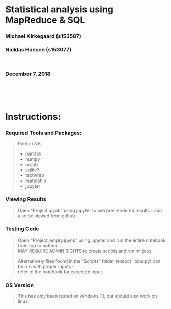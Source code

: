 # Statistical analysis using MapReduce & SQL


### Michael Kirkegaard (s153587)
### Nicklas Hansen (s153077)
<br>

### December 7, 2018 
<br>
<br>
<br>

# Instructions:
### Required Tools and Packages:
> Python 3.6
>* pandas
>* numpy
>* mrjob
>* sqlite3
>* textwrap
>* matplotlib
>* jupyter

### Viewing Results
> Open "Project.ipynb" using jupyter to see pre-rendered results - can also be viewed from github

### Testing Code
> Open "Project_empty.ipynb" using jupyter and run the entire notebook from top to bottom <br>
> MAY REQUIRE ADMIN RIGHTS to create scripts and run mr jobs.

> Alternatively files found in the "Scripts" folder (exepct _bins.py) can be run with proper inputs - <br>
> refer to the notebook for expected input.

### OS Version
> This has only been tested on windows 10, but should also work on linux.
